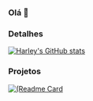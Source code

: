 ### Olá 👋


### Detalhes
[![Harley's GitHub stats](https://git-hub-readme-stats.vercel.app/api?username=HarleyBarcala&show_icons=true&theme=dark)](https://github.com/anuraghazra/github-readme-stats)

### Projetos
[![(Readme Card](https://github-readme-stats.vercel.app/api/pin/?username=HarleyBarcala&repo=HarleyBarcala=&theme=dark)](https//github.com/anuraghazra/github-readme-stats)
